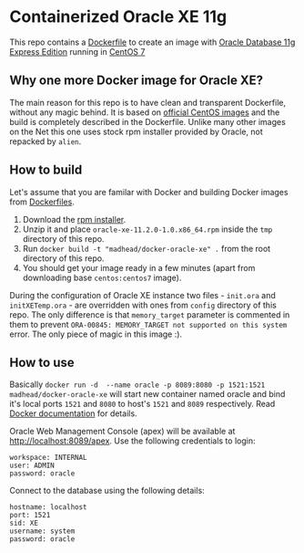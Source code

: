 # Containerized Oracle XE 11g

This repo contains a [Dockerfile](https://www.docker.com/) to create an image with [Oracle Database 11g Express Edition](http://www.oracle.com/technetwork/database/database-technologies/express-edition/overview/index.html) running in [CentOS 7](http://www.centos.org/)

## Why one more Docker image for Oracle XE?

The main reason for this repo is to have clean and transparent Dockerfile, without any magic behind.
It is based on [official CentOS images](https://registry.hub.docker.com/_/centos/) and the build is completely described in the Dockerfile.
Unlike many other images on the Net this one uses stock rpm installer provided by Oracle, not repacked by `alien`.

## How to build

Let's assume that you are familar with Docker and building Docker images from [Dockerfiles](http://docs.docker.com/reference/builder/).

1. Download the [rpm installer](http://www.oracle.com/technetwork/database/database-technologies/express-edition/downloads/index.html).
1. Unzip it and place `oracle-xe-11.2.0-1.0.x86_64.rpm` inside the `tmp` directory of this repo.
1. Run `docker build -t "madhead/docker-oracle-xe" .` from the root directory of this repo.
1. You should get your image ready in a few minutes (apart from downloading base `centos:centos7` image).

During the configuration of Oracle XE instance two files - `init.ora` and `initXETemp.ora` - are overridden with ones from `config` directory of this repo.
The only difference is that `memory_target` parameter is commented in them to prevent `ORA-00845: MEMORY_TARGET not supported on this system` error.
The only piece of magic in this image :).

## How to use

Basically `docker run -d  --name oracle -p 8089:8080 -p 1521:1521 madhead/docker-oracle-xe` will start new container named oracle and bind it's local ports `1521` and `8080` to host's `1521` and `8089` respectively.
Read [Docker documentation](http://docs.docker.com/userguide/usingdocker/) for details.

Oracle Web Management Console (apex) will be available at [http://localhost:8089/apex](http://localhost:8089/apex).
Use the following credentials to login:

    workspace: INTERNAL
    user: ADMIN
    password: oracle

Connect to the database using the following details:

    hostname: localhost
    port: 1521
    sid: XE
    username: system
    password: oracle
